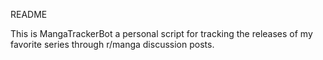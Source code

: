 README


This is MangaTrackerBot a personal script for tracking the releases of my favorite series through r/manga discussion posts. 
